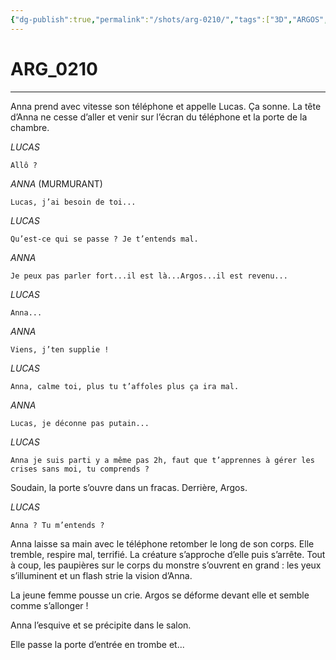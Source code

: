 ```yaml
---
{"dg-publish":true,"permalink":"/shots/arg-0210/","tags":["3D","ARGOS","Shots"]}
---
```



# ARG_0210
---
Anna prend avec vitesse son téléphone et appelle Lucas. Ça sonne. La tête d’Anna ne cesse d’aller et venir sur l’écran du téléphone et la porte de la chambre. 

*LUCAS* 
```
Allô ? 
```
*ANNA* (MURMURANT) 
```
Lucas, j’ai besoin de toi... 
```
*LUCAS* 
```
Qu’est-ce qui se passe ? Je t’entends mal. 
```
*ANNA* 
```
Je peux pas parler fort...il est là...Argos...il est revenu... 
```
*LUCAS* 
```
Anna... 
```
*ANNA* 
```
Viens, j’ten supplie ! 
```
*LUCAS* 
```
Anna, calme toi, plus tu t’affoles plus ça ira mal. 
```
*ANNA* 
```
Lucas, je déconne pas putain... 
```
*LUCAS* 
```
Anna je suis parti y a même pas 2h, faut que t’apprennes à gérer les crises sans moi, tu comprends ? 
```
Soudain, la porte s’ouvre dans un fracas. Derrière, Argos. 

*LUCAS* 
```
Anna ? Tu m’entends ?
```
Anna laisse sa main avec le téléphone retomber le long de son corps. Elle tremble, respire mal, terrifié. La créature s’approche d’elle puis s’arrête. Tout à coup, les paupières sur le corps du monstre s’ouvrent en grand : les yeux s’illuminent et un flash strie la vision d’Anna.

La jeune femme pousse un crie. Argos se déforme devant elle et semble comme s’allonger ! 

Anna l’esquive et se précipite dans le salon. 

Elle passe la porte d’entrée en trombe et... 


